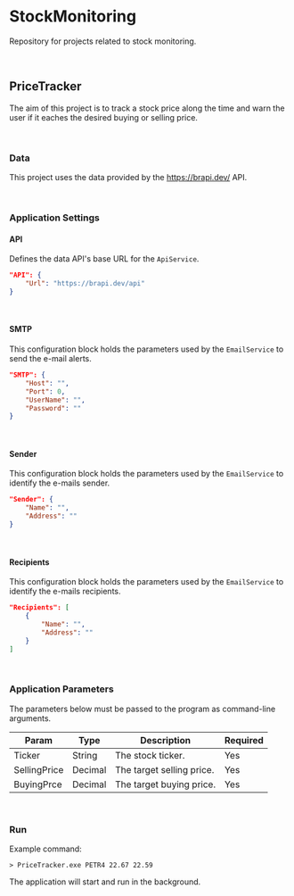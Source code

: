 # StockMonitoring

Repository for projects related to stock monitoring.

<br>

## PriceTracker

The aim of this project is to track a stock price along the time and warn the user if it eaches the desired buying or selling price.

<br>

### Data

This project uses the data provided by the https://brapi.dev/ API.

<br>

### Application Settings

#### API

Defines the data API's base URL for the `ApiService`.

```json
"API": {
    "Url": "https://brapi.dev/api"
}
```

<br>

#### SMTP

This configuration block holds the parameters used by the `EmailService` to send the e-mail alerts.

```json
"SMTP": {
    "Host": "",
    "Port": 0,
    "UserName": "",
    "Password": ""
}
```

<br>

#### Sender

This configuration block holds the parameters used by the `EmailService` to identify the e-mails sender.

```json
"Sender": {
    "Name": "",
    "Address": ""
}
```

<br>

#### Recipients

This configuration block holds the parameters used by the `EmailService` to identify the e-mails recipients.

```json
"Recipients": [
    {
        "Name": "",
        "Address": ""
    }
]
```

<br>

### Application Parameters

The parameters below must be passed to the program as command-line arguments.

| Param        | Type    | Description               | Required |
| -            | -       | -                         | -        |
| Ticker       | String  | The stock ticker.         | Yes      |
| SellingPrice | Decimal | The target selling price. | Yes      |
| BuyingPrce   | Decimal | The target buying price.  | Yes      |


<br>

### Run 

Example command:

```
> PriceTracker.exe PETR4 22.67 22.59
```

The application will start and run in the background.